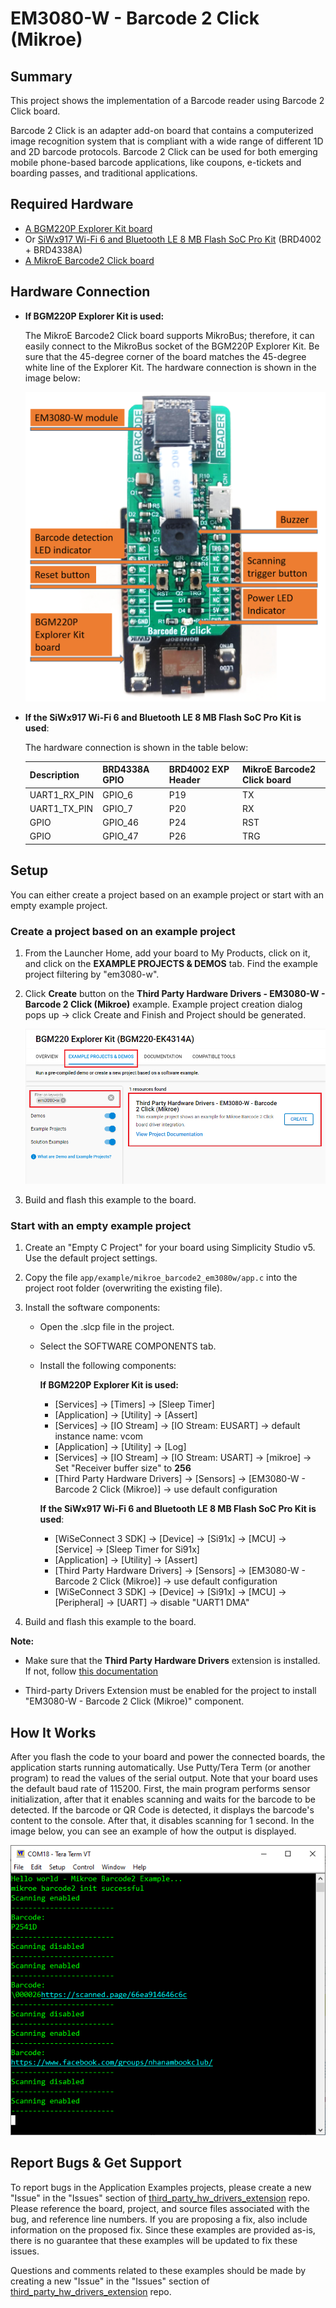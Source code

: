 # EM3080-W - Barcode 2 Click (Mikroe) #

## Summary ##

This project shows the implementation of a Barcode reader using Barcode 2 Click board.

Barcode 2 Click is an adapter add-on board that contains a computerized image recognition system that is compliant with a wide range of different 1D and 2D barcode protocols. Barcode 2 Click can be used for both emerging mobile phone-based barcode applications, like coupons, e-tickets and boarding passes, and traditional applications.

## Required Hardware ##

- [A BGM220P Explorer Kit board](https://www.silabs.com/development-tools/wireless/bluetooth/bgm220-explorer-kit)
- Or [SiWx917 Wi-Fi 6 and Bluetooth LE 8 MB Flash SoC Pro Kit](https://www.silabs.com/development-tools/wireless/wi-fi/siwx917-pk6031a-wifi-6-bluetooth-le-soc-pro-kit) (BRD4002 + BRD4338A)
- [A MikroE Barcode2 Click board](https://www.mikroe.com/barcode-2-click)

## Hardware Connection ##

- **If BGM220P Explorer Kit is used:**

    The MikroE Barcode2 Click board supports MikroBus; therefore, it can easily connect to the MikroBus socket of the BGM220P Explorer Kit. Be sure that the 45-degree corner of the board matches the 45-degree white line of the Explorer Kit. The hardware connection is shown in the image below:

    ![board](image/hardware_connection.png)

- **If the SiWx917 Wi-Fi 6 and Bluetooth LE 8 MB Flash SoC Pro Kit is used**:

    The hardware connection is shown in the table below:

    | Description  | BRD4338A GPIO   | BRD4002 EXP Header | MikroE Barcode2 Click board |
    | ------------ | --------------- | ------------------ | --------------------------- |
    | UART1_RX_PIN | GPIO_6          | P19                | TX                          |
    | UART1_TX_PIN | GPIO_7          | P20                | RX                          |
    | GPIO         | GPIO_46         | P24                | RST                         |
    | GPIO         | GPIO_47         | P26                | TRG                         |

## Setup ##

You can either create a project based on an example project or start with an empty example project.

### Create a project based on an example project ###

1. From the Launcher Home, add your board to My Products, click on it, and click on the **EXAMPLE PROJECTS & DEMOS** tab. Find the example project filtering by "em3080-w".

2. Click **Create** button on the **Third Party Hardware Drivers - EM3080-W - Barcode 2 Click (Mikroe)** example. Example project creation dialog pops up -> click Create and Finish and Project should be generated.

    ![Create_example](image/create_example.png)

3. Build and flash this example to the board.

### Start with an empty example project ###

1. Create an "Empty C Project" for your board using Simplicity Studio v5. Use the default project settings.

2. Copy the file `app/example/mikroe_barcode2_em3080w/app.c` into the project root folder (overwriting the existing file).

3. Install the software components:

    - Open the .slcp file in the project.

    - Select the SOFTWARE COMPONENTS tab.

    - Install the following components:

      **If BGM220P Explorer Kit is used:**

        - [Services] → [Timers] → [Sleep Timer]
        - [Application] → [Utility] → [Assert]
        - [Services] → [IO Stream] → [IO Stream: EUSART] → default instance name: vcom
        - [Application] → [Utility] → [Log]
        - [Services] → [IO Stream] → [IO Stream: USART] → [mikroe] → Set "Receiver buffer size" to **256**
        - [Third Party Hardware Drivers] → [Sensors] → [EM3080-W - Barcode 2 Click (Mikroe)] → use default configuration

        **If the SiWx917 Wi-Fi 6 and Bluetooth LE 8 MB Flash SoC Pro Kit is used**:

        - [WiSeConnect 3 SDK] → [Device] → [Si91x] → [MCU] → [Service] → [Sleep Timer for Si91x]
        - [Application] → [Utility] → [Assert]
        - [Third Party Hardware Drivers] → [Sensors] → [EM3080-W - Barcode 2 Click (Mikroe)] → use default configuration
        - [WiSeConnect 3 SDK] → [Device] → [Si91x] → [MCU] → [Peripheral] → [UART] → disable "UART1 DMA"

4. Build and flash this example to the board.

**Note:**

- Make sure that the **Third Party Hardware Drivers** extension is installed. If not, follow [this documentation](https://github.com/SiliconLabs/third_party_hw_drivers_extension/blob/master/README.md#how-to-add-to-simplicity-studio-ide)

- Third-party Drivers Extension must be enabled for the project to install "EM3080-W - Barcode 2 Click (Mikroe)" component.

## How It Works ##

After you flash the code to your board and power the connected boards, the application starts running automatically. Use Putty/Tera Term (or another program) to read the values of the serial output. Note that your board uses the default baud rate of 115200. First, the main program performs sensor initialization, after that it enables scanning and waits for the barcode to be detected. If the barcode or QR Code is detected, it displays the barcode's content to the console. After that, it disables scanning for 1 second. In the image below, you can see an example of how the output is displayed.

![usb_debug](image/log.png "USB Debug Output Data")

## Report Bugs & Get Support ##

To report bugs in the Application Examples projects, please create a new "Issue" in the "Issues" section of [third_party_hw_drivers_extension](https://github.com/SiliconLabs/third_party_hw_drivers_extension) repo. Please reference the board, project, and source files associated with the bug, and reference line numbers. If you are proposing a fix, also include information on the proposed fix. Since these examples are provided as-is, there is no guarantee that these examples will be updated to fix these issues.

Questions and comments related to these examples should be made by creating a new "Issue" in the "Issues" section of [third_party_hw_drivers_extension](https://github.com/SiliconLabs/third_party_hw_drivers_extension) repo.
